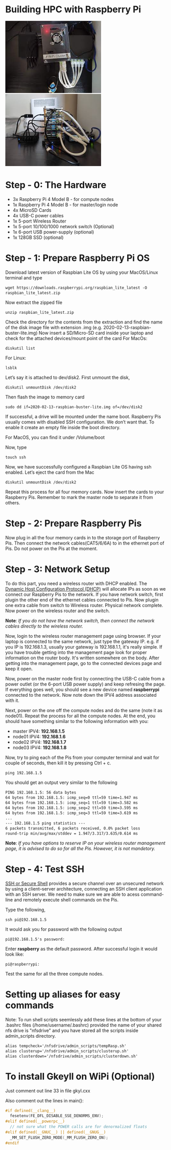 Building HPC with Raspberry Pi
===========================
![Raspberry Pi Cluster View](/images/pi_cluster_view2.jpg)
![Raspberry Pi Cluster View](/images/pi_cluster_view1.jpg)

# Step - 0: The Hardware
 - 3x Raspberry Pi 4 Model B - for compute nodes
 - 1x Raspberry Pi 4 Model B - for master/login node
 - 4x MicroSD Cards
 - 4x USB-C power cables
 - 1x 5-port Wireless Router
 - 1x 5-port 10/100/1000 network switch (Optional)
 - 1x 6-port USB power-supply (optional)
 - 1x 128GB SSD (optional)

# Step - 1: Prepare Raspberry Pi OS
Download latest version of Raspbian Lite OS by using your MacOS/Linux terminal and type

```console
wget https://downloads.raspberrypi.org/raspbian_lite_latest -O raspbian_lite_latest.zip
```
Now extract the zipped file
```console
unzip raspbian_lite_latest.zip
```
Check the directory for the contents from the extraction and find the name of the disk image file with extension .img (e.g. 2020-02-13-raspbian-buster-lite.img)
Now insert a SD/Micro-SD card inside your laptop and check for the attached devices/mount point of the card For MacOs:
```console
diskutil list
```
For Linux:
```console
lsblk
```
Let’s say it is attached to dev/disk2. First unmount the disk,
```console
diskutil unmountDisk /dev/disk2
```
Then flash the image to memory card
```console
sudo dd if=2020-02-13-raspbian-buster-lite.img of=/dev/disk2
```
If successful, a drive will be mounted under the name boot. Raspberry Pis usually comes with disabled SSH configuration. We don’t want that. To enable it create an empty file inside the boot directory. 

For MacOS, you can find it under /Volume/boot

Now, type
```console
touch ssh 
```
Now, we have successfully configured a Raspbian Lite OS having ssh enabled. Let’s eject the card from the Mac
```console
diskutil unmountDisk /dev/disk2
```

Repeat this process for all four memory cards. Now insert the cards to your Raspberry Pis. Remember to mark the master node to separate it from others.

# Step - 2: Prepare Raspberry Pis

Now plug in all the four memory cards in to the storage port of Raspberry Pis. Then connect the network cables(CAT5/6/6A) to in the ethernet port of Pis. Do not power on the Pis at the moment.

# Step - 3: Network Setup

To do this part, you need a wireless router with DHCP enabled. The [Dynamic Host Configuration Protocol (DHCP)](https://en.wikipedia.org/wiki/Dynamic_Host_Configuration_Protocol) will allocate IPs as soon as we connect our Raspberry Pis to the network. If you have network switch, first plugin the other end of the ethernet cables connected to Pis. Now plugin one extra cable from switch to Wireless router. Physical network complete. Now power on the wireless router and the switch. 

**Note**: *If you do not have the network switch, then connect the network cables directly to the wireless router.*

Now, login to the wireless router management page using browser. If your laptop is connected to the same network, just type the gateway IP. e.g. if you IP is 192.168.1.3, usually your gateway is 192.168.1.1, it's really simple. If you have trouble getting into the management page look for proper information on the router body. It's written somewhere on the body. After getting into the management page, go to the connected devices page and keep it open.

Now, power on the master node first by connecting the USB-C cable from a power outlet (or the 6-port USB power supply) and keep refresing the page. If everything goes well, you should see a new device named **raspberrypi** connected to the network. Now note down the IPV4 address associated with it.

Next, power on the one off the compute nodes and do the same (note it as node01). Repeat the process for all the compute nodes. At the end, you should have something similar to the following information with you:

* master IPV4: **192.168.1.5**
* node01 IPV4: **192.168.1.6**
* node02 IPV4: **192.168.1.7**
* node03 IPV4: **192.168.1.8**

Now, try to ping each of the Pis from your computer terminal and wait for couple of seconds, then kill it by pressing  Ctrl + c.
```console
ping 192.168.1.5
```
You should get an output very similar to the following
```console
PING 192.168.1.5: 56 data bytes
64 bytes from 192.168.1.5: icmp_seq=0 ttl=59 time=1.947 ms
64 bytes from 192.168.1.5: icmp_seq=1 ttl=59 time=3.582 ms
64 bytes from 192.168.1.5: icmp_seq=2 ttl=59 time=3.595 ms
64 bytes from 192.168.1.5: icmp_seq=3 ttl=59 time=3.619 ms
...
--- 192.168.1.5 ping statistics ---
6 packets transmitted, 6 packets received, 0.0% packet loss
round-trip min/avg/max/stddev = 1.947/3.317/3.635/0.614 ms
```

**Note**: *If you have options to reserve IP on your wireless router management page, it is advised to do so for all the Pis. However, it is not mandetory.*

# Step - 4: Test SSH

[SSH or Secure Shell](https://en.wikipedia.org/wiki/SSH_(Secure_Shell)) provides a secure channel over an unsecured network by using a client–server architecture, connecting an SSH client application with an SSH server. We need to make sure we are able to acess  command-line and remotely execute shell commands on the Pis.

Type the following,
```console
ssh pi@192.168.1.5
```
It would ask you for password with the following output
```console
pi@192.168.1.5's password:
```
Enter **raspberry** as the default password. After successful login it would look like:
```console
pi@raspberrypi:
```
Test the same for all the three compute nodes.


# Setting up aliases for easy commands
Note: To run shell scripts seemlessly add these lines at the bottom of your .bashrc files (/home/username/.bashrc) provided the name of your shared nfs drive is "nfsdrive" and you have stored all the scripts inside admin_scripts directory.

```console
alias tempcheck='/nfsdrive/admin_scripts/tempRasp.sh'
alias clusterup='/nfsdrive/admin_scripts/clusterup.sh'
alias clusterdown='/nfsdrive/admin_scripts/clusterdown.sh'
```
# To install Gkeyll on WiPi (Optional)

Just comment out line 33 in file gkyl.cxx

Also comment out the lines in main():
```c
#if defined(__clang__)
  fesetenv(FE_DFL_DISABLE_SSE_DENORMS_ENV);
#elif defined(__powerpc__)
  // not sure what the POWER calls are for denormalized floats
#elif defined(__GNUC__) || defined(__GNUG__)
  _MM_SET_FLUSH_ZERO_MODE(_MM_FLUSH_ZERO_ON);
#endif
```



